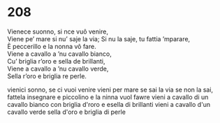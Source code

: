 # 208

Vienece suonno, si nce vuô venire,  
Viene pe’ mare si nu’ saje la via; 
Si nu la saje, tu fattia ’mparare,  
È peccerillo e la nonna vô fare.  
Viene a cavallo a ’nu cavallo bianco,  
Cu’ briglia r’oro e sella de brillanti,  
Viene a cavallo a ’nu cavallo verde,  
Sella r’oro e briglia re perle.

vienici sonno, se ci vuoi venire
vieni per mare se sai la via
se non la sai, fattela insegnare
e piccolino e la ninna vuol fawre
vieni a cavallo di un cavallo bianco
con briglia d'roro e esella di brillanti
vieni a cavallo d'un cavallo verde
sella d'oro e briglia di perle
